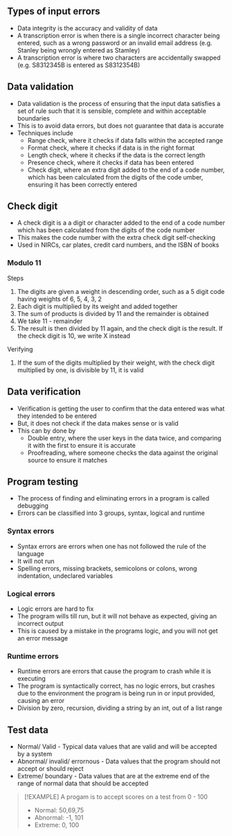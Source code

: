 ## Types of input errors
- Data integrity is the accuracy and validity of data
- A transcription error is when there is a single incorrect character being entered, such as a wrong password or an invalid email address (e.g. Stanley being wrongly entered as Stamley)
- A transcription error is where two characters are accidentally swapped (e.g. S8312345B is entered as S8312354B)
## Data validation
- Data validation is the process of ensuring that the input data satisfies a set of rule such that it is sensible, complete and within acceptable boundaries
- This is to avoid data errors, but does not guarantee that data is accurate
- Techniques include
	- Range check, where it checks if data falls within the accepted range
	- Format check, where it checks if data is in the right format
	- Length check, where it checks if the data is the correct length
	- Presence check, where it checks if data has been entered
	- Check digit, where an extra digit added to the end of a code number, which has been calculated from the digits of the code umber, ensuring it has been correctly entered
## Check digit
- A check digit is a a digit or character added to the end of a code number which has been calculated from the digits of the code number
- This makes the code number with the extra check digit self-checking
- Used in NIRCs, car plates, credit card numbers, and the ISBN of books
### Modulo 11

Steps

1. The digits are given a weight in descending order, such as a 5 digit code having weights of 6, 5, 4, 3, 2
2. Each digit is multiplied by its weight and added together
3. The sum of products is divided by 11 and the remainder is obtained
4. We take 11 - remainder
5. The result is then divided by 11 again, and the check digit is the result. If the check digit is 10, we write X instead

Verifying
1. If the sum of the digits multiplied by their weight, with the check digit multiplied by one, is divisible by 11, it is valid
## Data verification
- Verification is getting the user to confirm that the data entered was what they intended to be entered
- But, it does not check if the data makes sense or is valid
- This can by done by 
	- Double entry, where the user keys in the data twice, and comparing it with the first to ensure it is accurate
	- Proofreading, where someone checks the data against the original source to ensure it matches
## Program testing
- The process of finding and eliminating errors in a program is called debugging
- Errors can be classified into 3 groups, syntax, logical and runtime
### Syntax errors
- Syntax errors are errors when one has not followed the rule of the language
- It will not run
- Spelling errors, missing brackets, semicolons or colons, wrong indentation, undeclared variables
### Logical errors
- Logic errors are hard to fix
- The program wills till run, but it will not behave as expected, giving an incorrect output
- This is caused by a mistake in the programs logic, and you will not get an error message
### Runtime errors
- Runtime errors are errors that cause the program to crash while it is executing
- The program is syntactically correct, has no logic errors, but crashes due to the environment the program is being run in or input provided, causing an error
- Division by zero, recursion, dividing a string by an int, out of a list range

## Test data
- Normal/ Valid - Typical data values that are valid and will be accepted by a system
- Abnormal/ invalid/ errornous - Data values that the program should not accept or should reject
- Extreme/ boundary - Data values that are at the extreme end of the range of normal data that should be accepted

>[!EXAMPLE]
>A progam is to accept scores on a test from 0 - 100
>- Normal: 50,69,75
>- Abnormal: -1, 101
>- Extreme: 0, 100

